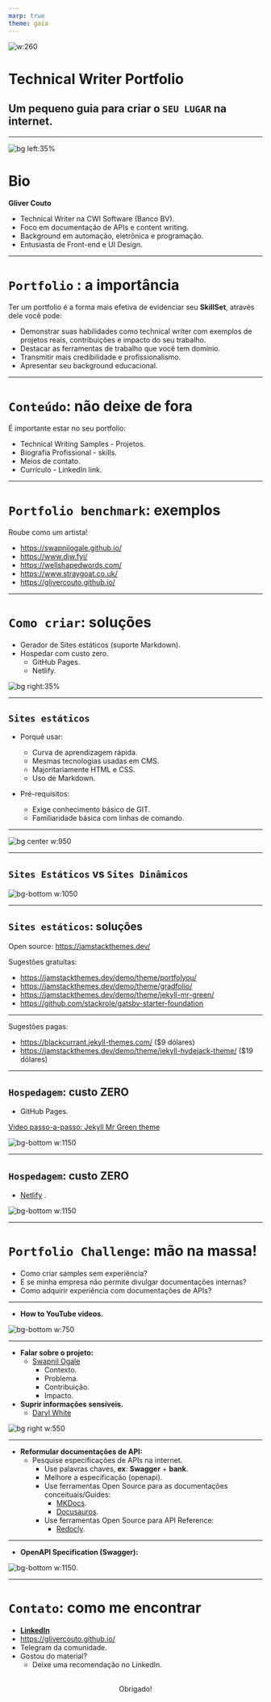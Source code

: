 ```yaml
---
marp: true
theme: gaia
---
```


<!-- _class: lead invert-->

![w:260](assets/twbr-logo.png)

# **Technical Writer Portfolio** <!--fit-->

## Um pequeno guia para criar o `SEU LUGAR` na internet. <!--fit-->

---

![bg left:35%](assets/selfie.jpg)

# Bio

**Gliver Couto**

- Technical Writer na CWI Software (Banco BV).
- Foco em documentação de APIs e content writing.
- Background em automação, eletrônica e programação.
- Entusiasta de Front-end e UI Design.

---

# `Portfolio` : a importância

Ter um portfolio é a forma mais efetiva de evidenciar seu **SkillSet**, através dele você pode:

- Demonstrar suas habilidades como technical writer com exemplos de projetos reais, contribuições e impacto do seu trabalho.
- Destacar as ferramentas de trabalho que você tem domínio.
- Transmitir mais credibilidade e profissionalismo.
- Apresentar seu background educacional.

---

# `Conteúdo`: não deixe de fora

É importante estar no seu portfolio:

- Technical Writing Samples - Projetos.
- Biografia Profissional - skills.
- Meios de contato.
- Currículo - LinkedIn link.

---

# `Portfolio benchmark`: exemplos

Roube como um artista!

- https://swapnilogale.github.io/
- https://www.djw.fyi/
- https://wellshapedwords.com/
- https://www.straygoat.co.uk/
- https://glivercouto.github.io/

---

# `Como criar`: soluções

- Gerador de Sites estáticos (suporte Markdown).
- Hospedar com custo zero.
  - GitHub Pages.
  - Netlify.

![bg right:35%](assets/markdown.png)

---

## `Sites estáticos`

- Porquê usar:

  - Curva de aprendizagem rápida.
  - Mesmas tecnologias usadas em CMS.
  - Majoritariamente HTML e CSS.
  - Uso de Markdown.

- Pré-requisitos:
  - Exige conhecimento básico de GIT.
  - Familiaridade básica com linhas de comando.

---

![bg center w:950](assets/ssg-host-flow.png)

---

## `Sites Estáticos` vs `Sites Dinâmicos`

![bg-bottom w:1050](assets/sw-dw.png)

---

## `Sites estáticos`: soluções

Open source:
https://jamstackthemes.dev/

Sugestões gratuítas:

- https://jamstackthemes.dev/demo/theme/portfolyou/
- https://jamstackthemes.dev/demo/theme/gradfolio/
- https://jamstackthemes.dev/demo/theme/jekyll-mr-green/
- https://github.com/stackrole/gatsby-starter-foundation

---

Sugestões pagas:

- https://blackcurrant.jekyll-themes.com/ ($9 dólares)
- https://jamstackthemes.dev/demo/theme/jekyll-hydejack-theme/ ($19 dólares)

---

## `Hospedagem`: custo ZERO

- GitHub Pages.

[Video passo-a-passo: Jekyll Mr Green theme](https://www.youtube.com/watch?v=U7ryXlWI1mY)

![bg-bottom w:1150](assets\gitHubPages-portfolio.JPG)

---

## `Hospedagem`: custo ZERO

- [Netlify](https://github.com/stackrole/gatsby-starter-foundation#editing-content-and-adding-posts) .

![bg-bottom w:1150](assets/netlify.JPG)

---

# `Portfolio Challenge`: mão na massa!

- Como criar samples sem experiência?
- E se minha empresa não permite divulgar documentações internas?
- Como adquirir experiência com documentações de APIs?

---

- **How to YouTube videos.**

![bg-bottom w:750](assets/how-to-yt.JPG)

---

- **Falar sobre o projeto:**
  - [Swapnil Ogale](https://swapnilogale.github.io/)
    - Contexto.
    - Problema.
    - Contribuição.
    - Impacto.
- **Suprir informações sensíveis.**
  - [Daryl White ](https://www.djw.fyi/portfolio/business-requirements/#table-of-contents)

![bg right w:550](assets/facts.gif)

---

- **Reformular documentações de API:**
  - Pesquise especificações de APIs na internet.
    - Use palavras chaves, **ex**: **Swagger** + **bank**.
    - Melhore a especificação (openapi).
    - Use ferramentas Open Source para as documentações conceituais/Guides:
      - [MKDocs](https://squidfunk.github.io/mkdocs-material/).
      - [Docusauros](https://docusaurus.io/).
    - Use ferramentas Open Source para API Reference:
      - [Redocly](https://redocly.com/).

---

- **OpenAPI Specification (Swagger):**

![bg-bottom w:1150](assets/api-gbank.JPG).

---

# `Contato`: como me encontrar

- [**LinkedIn**](www.linkedin.com/in/gliver)
- https://glivercouto.github.io/
- Telegram da comunidade.
- Gostou do material?
  - Deixe uma recomendação no LinkedIn.

</br>

<center>Obrigado!</center>
